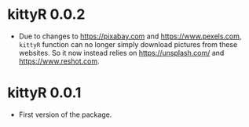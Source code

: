 # kittyR 0.0.2

  - Due to changes to <https://pixabay.com> and <https://www.pexels.com>,
    `kittyR` function can no longer simply download pictures from these
    websites. So it now instead relies on <https://unsplash.com/> and
    <https://www.reshot.com>.

# kittyR 0.0.1

  - First version of the package.
